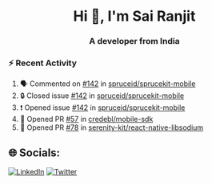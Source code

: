 <h1 align="center">Hi 👋, I'm Sai Ranjit</h1>
<h3 align="center">A developer from India</h3>

### :zap: Recent Activity

<!--START_SECTION:activity-->
1. 🗣 Commented on [#142](https://github.com/spruceid/sprucekit-mobile/issues/142#issuecomment-2847609152) in [spruceid/sprucekit-mobile](https://github.com/spruceid/sprucekit-mobile)
2. 🔒 Closed issue [#142](https://github.com/spruceid/sprucekit-mobile/issues/142) in [spruceid/sprucekit-mobile](https://github.com/spruceid/sprucekit-mobile)
3. ❗ Opened issue [#142](https://github.com/spruceid/sprucekit-mobile/issues/142) in [spruceid/sprucekit-mobile](https://github.com/spruceid/sprucekit-mobile)
4. 💪 Opened PR [#57](https://github.com/credebl/mobile-sdk/pull/57) in [credebl/mobile-sdk](https://github.com/credebl/mobile-sdk)
5. 💪 Opened PR [#78](https://github.com/serenity-kit/react-native-libsodium/pull/78) in [serenity-kit/react-native-libsodium](https://github.com/serenity-kit/react-native-libsodium)
<!--END_SECTION:activity-->

## 🌐 Socials:
[![LinkedIn](https://img.shields.io/badge/LinkedIn-%230077B5.svg?logo=linkedin&logoColor=white)](https://linkedin.com/in/sairanjit) [![Twitter](https://img.shields.io/badge/Twitter-%231DA1F2.svg?logo=Twitter&logoColor=white)](https://twitter.com/sairanjit_) 
